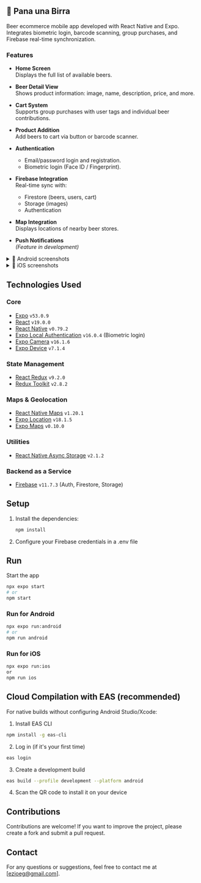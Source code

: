 ## 🍻 Pana una Birra  
Beer ecommerce mobile app developed with React Native and Expo. Integrates biometric login, barcode scanning, group purchases, and Firebase real-time synchronization.

### Features  
- **Home Screen**  
  Displays the full list of available beers.

- **Beer Detail View**  
  Shows product information: image, name, description, price, and more.

- **Cart System**  
  Supports group purchases with user tags and individual beer contributions.

- **Product Addition**  
  Add beers to cart via button or barcode scanner.

- **Authentication**  
  - Email/password login and registration.  
  - Biometric login (Face ID / Fingerprint).

- **Firebase Integration**  
  Real-time sync with:  
  - Firestore (beers, users, cart)  
  - Storage (images)  
  - Authentication

- **Map Integration**  
  Displays locations of nearby beer stores.

- **Push Notifications**  
  *(Feature in development)*

<details>
  <summary>📱 Android screenshots</summary>
  <p>
    <img src="https://github.com/user-attachments/assets/76f758a6-021b-4c25-8a71-d161769fe7ea" alt="Android Screenshot 1" width="400"/>
    <img src="https://github.com/user-attachments/assets/c370d6c4-40a8-41a3-b274-1ffa9997a551" alt="Android Screenshot 2" width="400"/>
  </p>
  <p>
    <img src="https://github.com/user-attachments/assets/f60e4556-4f97-4feb-a6ac-fd55035946e2" alt="Android Screenshot 3" width="400"/>
    <img src="https://github.com/user-attachments/assets/8da0df30-10f5-47c5-8547-a6c5bc8e82db" alt="Android Screenshot 4" width="400"/>
  </p>
    <img src="https://github.com/user-attachments/assets/c8e7e541-e575-4b3c-8069-1e864bd451f5" alt="Android Screenshot 5" width="400"/>
    <img src="https://github.com/user-attachments/assets/e671defd-5052-4db9-bca4-c05cc09cae19" alt="Android Screenshot 5" width="400"/>
  </p>
</details>

<details>
  <summary>📱 iOS screenshots</summary>
  <p>
    <img src="https://github.com/user-attachments/assets/eb8c9c6d-5299-410e-a593-e427c4bc8ab4" alt="iOS Screenshot 1" width="400"/>
    <img src="https://github.com/user-attachments/assets/abd10014-ebec-4992-b602-ab0f5218751f" alt="iOS Screenshot 2" width="400"/>
  </p>
  <p>
    <img src="https://github.com/user-attachments/assets/2c539f50-5be8-4ca5-8c89-b513304aec59" alt="iOS Screenshot 3" width="400"/>
    <img src="https://github.com/user-attachments/assets/15a49f04-da7e-45ba-9364-418debe88022" alt="iOS Screenshot 4" width="400"/>
  </p>
  <p>
    <img src="https://github.com/user-attachments/assets/dc4dad21-c6b7-4a90-be3f-8c509e4b457b" alt="iOS Screenshot 5" width="400"/>
    <img src="https://github.com/user-attachments/assets/ec597b20-9477-4ffd-ad67-1ba3f8301801" alt="iOS Screenshot 6" width="400"/>
  </p>
</details>


## Technologies Used
### Core
- [Expo](https://expo.dev/) `v53.0.9`
- [React](https://reactjs.org/) `v19.0.0`
- [React Native](https://reactnative.dev/) `v0.79.2`
- [Expo Local Authentication](https://docs.expo.dev/versions/latest/sdk/local-authentication/) `v16.0.4` (Biometric login)
- [Expo Camera](https://docs.expo.dev/versions/latest/sdk/camera/) `v16.1.6`
- [Expo Device](https://docs.expo.dev/versions/latest/sdk/device/) `v7.1.4`

### State Management
- [React Redux](https://react-redux.js.org/) `v9.2.0`
- [Redux Toolkit](https://redux-toolkit.js.org/) `v2.8.2`

### Maps & Geolocation
- [React Native Maps](https://github.com/react-native-maps/react-native-maps) `v1.20.1`
- [Expo Location](https://docs.expo.dev/versions/latest/sdk/location/) `v18.1.5`
- [Expo Maps](https://docs.expo.dev/versions/latest/sdk/maps/) `v0.10.0`

### Utilities
- [React Native Async Storage](https://github.com/react-native-async-storage/async-storage) `v2.1.2`

### Backend as a Service
- [Firebase](https://firebase.google.com/docs) `v11.7.3` (Auth, Firestore, Storage)


## Setup
1. Install the dependencies:

   ```bash
   npm install

2. Configure your Firebase credentials in a .env file

## Run
Start the app

   ```bash
   npx expo start
# or
 npm start
   ```

### Run for Android
   ```bash
   npx expo run:android
# or
npm run android
   ```

### Run for iOS
   ```bash
   npx expo run:ios
 or
npm run ios
   ```

## Cloud Compilation with EAS (recommended)

For native builds without configuring Android Studio/Xcode:

1. Install EAS CLI
```bash
npm install -g eas-cli
```

2. Log in (if it's your first time)
```bash
eas login
```

3. Create a development build
```bash
eas build --profile development --platform android
```

4. Scan the QR code to install it on your device

## Contributions
Contributions are welcome! If you want to improve the project, please create a fork and submit a pull request.

## Contact
For any questions or suggestions, feel free to contact me at [ezioeg@gmail.com].
